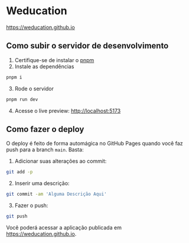 # Weducation

<https://weducation.github.io>

## Como subir o servidor de desenvolvimento

1. Certifique-se de instalar o [pnpm](https://pnpm.io/installation#using-npm)
2. Instale as dependências

```bash
pnpm i
```

3. Rode o servidor

```bash
pnpm run dev
```

4. Acesse o live preview:
   <http://localhost:5173>

## Como fazer o deploy

O deploy é feito de forma automágica no GitHub Pages quando você faz push para a branch `main`. Basta:

1. Adicionar suas alterações ao commit:

```bash
git add -p
```

2. Inserir uma descrição:

```bash
git commit -am 'Alguma Descrição Aqui'
```

3. Fazer o push:

```bash
git push
```

Você poderá acessar a aplicação publicada em <https://weducation.github.io>.
